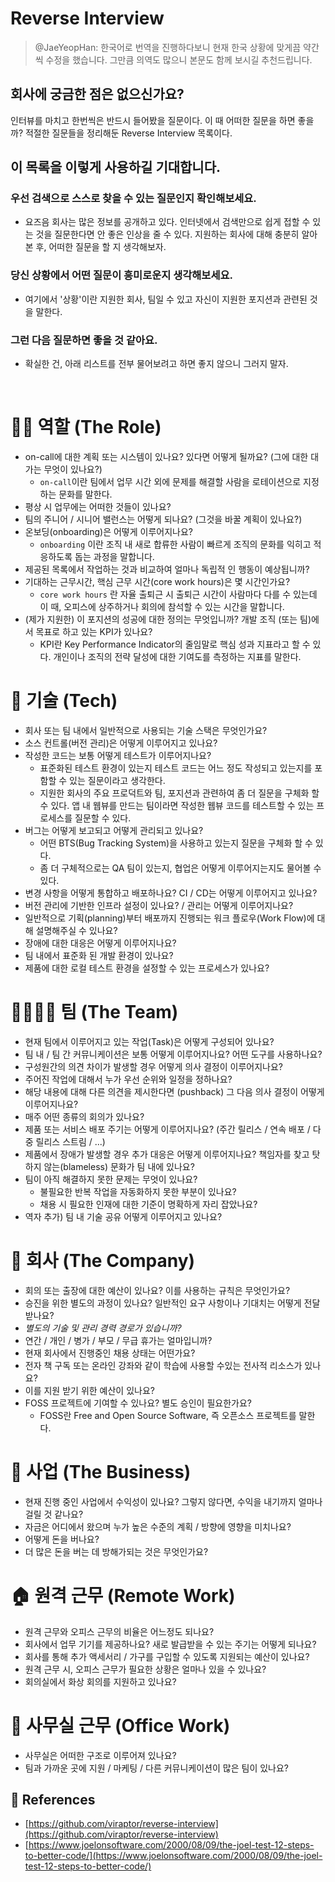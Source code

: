 # Reverse Interview

> @JaeYeopHan: 한국어로 번역을 진행하다보니 현재 한국 상황에 맞게끔 약간씩 수정을 했습니다. 그만큼 의역도 많으니 본문도 함께 보시길 추천드립니다.

## 회사에 궁금한 점은 없으신가요?

인터뷰를 마치고 한번씩은 반드시 들어봤을 질문이다. 이 때 어떠한 질문을 하면 좋을까? 적절한 질문들을 정리해둔 Reverse Interview 목록이다.

## 이 목록을 이렇게 사용하길 기대합니다.

### 우선 검색으로 스스로 찾을 수 있는 질문인지 확인해보세요.

- 요즈음 회사는 많은 정보를 공개하고 있다. 인터넷에서 검색만으로 쉽게 접할 수 있는 것을 질문한다면 안 좋은 인상을 줄 수 있다. 지원하는 회사에 대해 충분히 알아본 후, 어떠한 질문을 할 지 생각해보자.

### 당신 상황에서 어떤 질문이 흥미로운지 생각해보세요.

- 여기에서 '상황'이란 지원한 회사, 팀일 수 있고 자신이 지원한 포지션과 관련된 것을 말한다.

### 그런 다음 질문하면 좋을 것 같아요.

- 확실한 건, 아래 리스트를 전부 물어보려고 하면 좋지 않으니 그러지 말자.

<br />

# 💁‍♂️ 역할 (The Role)

- on-call에 대한 계획 또는 시스템이 있나요? 있다면 어떻게 될까요? (그에 대한 대가는 무엇이 있나요?)
    - `on-call`이란 팀에서 업무 시간 외에 문제를 해결할 사람을 로테이션으로 지정하는 문화를 말한다.
- 평상 시 업무에는 어떠한 것들이 있나요?
- 팀의 주니어 / 시니어 밸런스는 어떻게 되나요? (그것을 바꿀 계획이 있나요?)
- 온보딩(onboarding)은 어떻게 이루어지나요?
    - `onboarding` 이란 조직 내 새로 합류한 사람이 빠르게 조직의 문화를 익히고 적응하도록 돕는 과정을 말합니다.
- 제공된 목록에서 작업하는 것과 비교하여 얼마나 독립적 인 행동이 예상됩니까?
- 기대하는 근무시간, 핵심 근무 시간(core work hours)은 몇 시간인가요?
    - `core work hours` 란 자율 출퇴근 시 출퇴근 시간이 사람마다 다를 수 있는데 이 때, 오피스에 상주하거나 회의에 참석할 수 있는 시간을 말합니다.
- (제가 지원한) 이 포지션의 성공에 대한 정의는 무엇입니까? 개발 조직 (또는 팀)에서 목표로 하고 있는 KPI가 있나요?
    - KPI란 Key Performance Indicator의 줄임말로 핵심 성과 지표라고 할 수 있다. 개인이나 조직의 전략 달성에 대한 기여도를 측정하는 지표를 말한다.

# 🚀 기술 (Tech)

- 회사 또는 팀 내에서 일반적으로 사용되는 기술 스택은 무엇인가요?
- 소스 컨트롤(버전 관리)은 어떻게 이루어지고 있나요?
- 작성한 코드는 보통 어떻게 테스트가 이루어지나요?
    - 표준화된 테스트 환경이 있는지 테스트 코드는 어느 정도 작성되고 있는지를 포함할 수 있는 질문이라고 생각한다.
    - 지원한 회사의 주요 프로덕트와 팀, 포지션과 관련하여 좀 더 질문을 구체화 할 수 있다. 앱 내 웹뷰를 만드는 팀이라면 작성한 웹뷰 코드를 테스트할 수 있는 프로세스를 질문할 수 있다.
- 버그는 어떻게 보고되고 어떻게 관리되고 있나요?
    - 어떤 BTS(Bug Tracking System)을 사용하고 있는지 질문을 구체화 할 수 있다.
    - 좀 더 구체적으로는 QA 팀이 있는지, 협업은 어떻게 이루어지는지도 물어볼 수 있다.
- 변경 사항을 어떻게 통합하고 배포하나요? CI / CD는 어떻게 이루어지고 있나요?
- 버전 관리에 기반한 인프라 설정이 있나요? / 관리는 어떻게 이루어지나요?
- 일반적으로 기획(planning)부터 배포까지 진행되는 워크 플로우(Work Flow)에 대해 설명해주실 수 있나요?
- 장애에 대한 대응은 어떻게 이루어지나요?
- 팀 내에서 표준화 된 개발 환경이 있나요?
- 제품에 대한 로컬 테스트 환경을 설정할 수 있는 프로세스가 있나요?

# 👨‍👩‍👧‍👧 팀 (The Team)

- 현재 팀에서 이루어지고 있는 작업(Task)은 어떻게 구성되어 있나요?
- 팀 내 / 팀 간 커뮤니케이션은 보통 어떻게 이루어지나요? 어떤 도구를 사용하나요?
- 구성원간의 의견 차이가 발생할 경우 어떻게 의사 결정이 이루어지나요?
- 주어진 작업에 대해서 누가 우선 순위와 일정을 정하나요?
- 해당 내용에 대해 다른 의견을 제시한다면 (pushback) 그 다음 의사 결정이 어떻게 이루어지나요?
- 매주 어떤 종류의 회의가 있나요?
- 제품 또는 서비스 배포 주기는 어떻게 이루어지나요? (주간 릴리스 / 연속 배포 / 다중 릴리스 스트림 / ...)
- 제품에서 장애가 발생할 경우 추가 대응은 어떻게 이루어지나요? 책임자를 찾고 탓하지 않는(blameless) 문화가 팀 내에 있나요?
- 팀이 아직 해결하지 못한 문제는 무엇이 있나요?
    - 불필요한 반복 작업을 자동화하지 못한 부분이 있나요?
    - 채용 시 필요한 인재에 대한 기준이 명확하게 자리 잡았나요?
- 역자 추가) 팀 내 기술 공유 어떻게 이루어지고 있나요?

# 🏬 회사 (The Company)

- 회의 또는 출장에 대한 예산이 있나요? 이를 사용하는 규칙은 무엇인가요?
- 승진을 위한 별도의 과정이 있나요? 일반적인 요구 사항이나 기대치는 어떻게 전달받나요?
- *별도의 기술 및 관리 경력 경로가 있습니까?*
- 연간 / 개인 / 병가 / 부모 / 무급 휴가는 얼마입니까?
- 현재 회사에서 진행중인 채용 상태는 어떤가요?
- 전자 책 구독 또는 온라인 강좌와 같이 학습에 사용할 수있는 전사적 리소스가 있나요?
- 이를 지원 받기 위한 예산이 있나요?
- FOSS 프로젝트에 기여할 수 있나요? 별도 승인이 필요한가요?
    - FOSS란 Free and Open Source Software, 즉 오픈소스 프로젝트를 말한다.

# 🔑 사업 (The Business)

- 현재 진행 중인 사업에서 수익성이 있나요? 그렇지 않다면, 수익을 내기까지 얼마나 걸릴 것 같나요?
- 자금은 어디에서 왔으며 누가 높은 수준의 계획 / 방향에 영향을 미치나요?
- 어떻게 돈을 버나요?
- 더 많은 돈을 버는 데 방해가되는 것은 무엇인가요?

# 🏠 원격 근무 (Remote Work)

- 원격 근무와 오피스 근무의 비율은 어느정도 되나요?
- 회사에서 업무 기기를 제공하나요? 새로 발급받을 수 있는 주기는 어떻게 되나요?
- 회사를 통해 추가 액세서리 / 가구를 구입할 수 있도록 지원되는 예산이 있나요?
- 원격 근무 시, 오피스 근무가 필요한 상황은 얼마나 있을 수 있나요?
- 회의실에서 화상 회의를 지원하고 있나요?

# 🚗 사무실 근무 (Office Work)

- 사무실은 어떠한 구조로 이루어져 있나요?
- 팀과 가까운 곳에 지원 / 마케팅 / 다른 커뮤니케이션이 많은 팀이 있나요?

## 📝 References

- [https://github.com/viraptor/reverse-interview](https://github.com/viraptor/reverse-interview)
- [https://www.joelonsoftware.com/2000/08/09/the-joel-test-12-steps-to-better-code/](https://www.joelonsoftware.com/2000/08/09/the-joel-test-12-steps-to-better-code/)